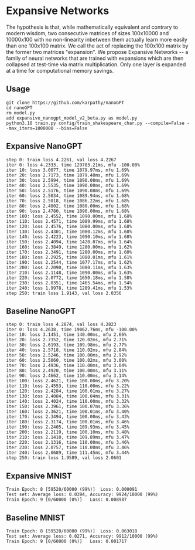 # Expansive Networks
The hypothesis is that, while mathematically equivalent and contrary to modern wisdom, two consecutive matrices of sizes 100x10000 and 10000x100 with no non-linearity inbetween them actually learn more easily than one 100x100 matrix. We call the act of replacing the 100x100 matrix by the former two matrices "expansion". We propose Expansive Networks -- a family of neural networks that are trained with expansions which are then collapsed at test-time via matrix multiplication. Only one layer is expanded at a time for computational memory savings. 

## Usage

```
git clone https://github.com/karpathy/nanoGPT
cd nanoGPT
rm model.py
add expansive_nanogpt_model_v2_beta.py as model.py
python3.10 train.py config/train_shakespeare_char.py --compile=False --max_iters=1000000 --bias=False
```

## Expansive NanoGPT

```
step 0: train loss 4.2261, val loss 4.2267
iter 0: loss 4.2333, time 129783.21ms, mfu -100.00%
iter 10: loss 3.0077, time 1079.97ms, mfu 1.69%
iter 20: loss 2.7173, time 1079.40ms, mfu 1.69%
iter 30: loss 2.5994, time 1090.00ms, mfu 1.69%
iter 40: loss 2.5535, time 1090.00ms, mfu 1.69%
iter 50: loss 2.5176, time 1090.08ms, mfu 1.69%
iter 60: loss 2.5034, time 1089.94ms, mfu 1.68%
iter 70: loss 2.5018, time 1086.22ms, mfu 1.68%
iter 80: loss 2.4802, time 1080.00ms, mfu 1.68%
iter 90: loss 2.4780, time 1090.00ms, mfu 1.68%
iter 100: loss 2.4552, time 1090.00ms, mfu 1.68%
iter 110: loss 2.4571, time 1089.99ms, mfu 1.68%
iter 120: loss 2.4576, time 1080.00ms, mfu 1.68%
iter 130: loss 2.4301, time 1080.12ms, mfu 1.68%
iter 140: loss 2.4223, time 1090.10ms, mfu 1.68%
iter 150: loss 2.4094, time 1420.07ms, mfu 1.64%
iter 160: loss 2.3849, time 1280.00ms, mfu 1.62%
iter 170: loss 2.3491, time 1280.00ms, mfu 1.60%
iter 180: loss 2.2925, time 1080.01ms, mfu 1.61%
iter 190: loss 2.2544, time 1077.17ms, mfu 1.62%
iter 200: loss 2.2090, time 1080.11ms, mfu 1.63%
iter 210: loss 2.1148, time 1090.00ms, mfu 1.63%
iter 220: loss 2.0772, time 1650.18ms, mfu 1.58%
iter 230: loss 2.0351, time 1465.54ms, mfu 1.54%
iter 240: loss 1.9978, time 1289.41ms, mfu 1.53%
step 250: train loss 1.9143, val loss 2.0356
```

## Baseline NanoGPT

```
step 0: train loss 4.2874, val loss 4.2823
iter 0: loss 4.2638, time 19062.76ms, mfu -100.00%
iter 10: loss 3.1451, time 140.00ms, mfu 2.66%
iter 20: loss 2.7352, time 120.02ms, mfu 2.71%
iter 30: loss 2.6193, time 109.98ms, mfu 2.77%
iter 40: loss 2.5718, time 110.02ms, mfu 2.84%
iter 50: loss 2.5246, time 100.00ms, mfu 2.92%
iter 60: loss 2.5060, time 100.02ms, mfu 3.00%
iter 70: loss 2.4936, time 110.00ms, mfu 3.04%
iter 80: loss 2.4920, time 100.00ms, mfu 3.11%
iter 90: loss 2.4662, time 110.00ms, mfu 3.14%
iter 100: loss 2.4621, time 100.00ms, mfu 3.20%
iter 110: loss 2.4553, time 110.00ms, mfu 3.22%
iter 120: loss 2.4284, time 100.01ms, mfu 3.27%
iter 130: loss 2.4084, time 100.04ms, mfu 3.31%
iter 140: loss 2.4024, time 110.00ms, mfu 3.32%
iter 150: loss 2.3961, time 100.07ms, mfu 3.36%
iter 160: loss 2.3621, time 100.01ms, mfu 3.40%
iter 170: loss 2.3494, time 100.00ms, mfu 3.43%
iter 180: loss 2.3174, time 100.01ms, mfu 3.46%
iter 190: loss 2.2405, time 109.93ms, mfu 3.45%
iter 200: loss 2.2119, time 100.10ms, mfu 3.48%
iter 210: loss 2.1410, time 109.89ms, mfu 3.47%
iter 220: loss 2.1316, time 110.00ms, mfu 3.46%
iter 230: loss 2.0757, time 110.00ms, mfu 3.46%
iter 240: loss 2.0689, time 111.45ms, mfu 3.44%
step 250: train loss 1.9589, val loss 2.0601
```

## Expansive MNIST
```
Train Epoch: 8 [59520/60000 (99%)]	Loss: 0.000091
Test set: Average loss: 0.0394, Accuracy: 9924/10000 (99%)
Train Epoch: 9 [0/60000 (0%)]	Loss: 0.008987
```
## Baseline MNIST
```
Train Epoch: 8 [59520/60000 (99%)]	Loss: 0.063018
Test set: Average loss: 0.0271, Accuracy: 9912/10000 (99%)
Train Epoch: 9 [0/60000 (0%)]	Loss: 0.001717
```
